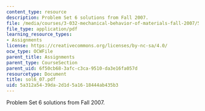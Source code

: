 ```yaml
---
content_type: resource
description: Problem Set 6 solutions from Fall 2007.
file: /media/courses/3-032-mechanical-behavior-of-materials-fall-2007/5a312a5439da2d1d5a1618444ab435b3_sol6_07.pdf
file_type: application/pdf
learning_resource_types:
- Assignments
license: https://creativecommons.org/licenses/by-nc-sa/4.0/
ocw_type: OCWFile
parent_title: Assignments
parent_type: CourseSection
parent_uid: 6f50cb68-3afc-c3ca-9510-da3e16fa057d
resourcetype: Document
title: sol6_07.pdf
uid: 5a312a54-39da-2d1d-5a16-18444ab435b3
---
```

Problem Set 6 solutions from Fall 2007.